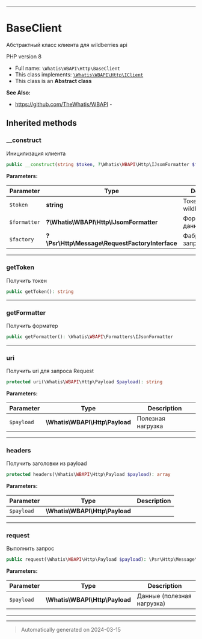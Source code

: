 ***

# BaseClient

Абстрактный класс клиента
для wildberries api

PHP version 8

* Full name: `\Whatis\WBAPI\Http\BaseClient`
* This class implements:
[`\Whatis\WBAPI\Http\IClient`](./IClient.md)
* This class is an **Abstract class**

**See Also:**

* https://github.com/TheWhatis/WBAPI - 






## Inherited methods


### __construct

Иницилизация клиента

```php
public __construct(string $token, ?\Whatis\WBAPI\Http\IJsomFormatter $formatter = null, ?\Psr\Http\Message\RequestFactoryInterface $factory = null): mixed
```








**Parameters:**

| Parameter | Type | Description |
|-----------|------|-------------|
| `$token` | **string** | Токен wildberries api |
| `$formatter` | **?\Whatis\WBAPI\Http\IJsomFormatter** | Форматировщик данных |
| `$factory` | **?\Psr\Http\Message\RequestFactoryInterface** | Фабрика запросов |





***

### getToken

Получить токен

```php
public getToken(): string
```












***

### getFormatter

Получить форматер

```php
public getFormatter(): \Whatis\WBAPI\Formatters\IJsonFormatter
```












***

### uri

Получить uri для запроса Request

```php
protected uri(\Whatis\WBAPI\Http\Payload $payload): string
```








**Parameters:**

| Parameter | Type | Description |
|-----------|------|-------------|
| `$payload` | **\Whatis\WBAPI\Http\Payload** | Полезная нагрузка |





***

### headers

Получить заголовки из payload

```php
protected headers(\Whatis\WBAPI\Http\Payload $payload): array
```








**Parameters:**

| Parameter | Type | Description |
|-----------|------|-------------|
| `$payload` | **\Whatis\WBAPI\Http\Payload** |  |





***

### request

Выполнить запрос

```php
public request(\Whatis\WBAPI\Http\Payload $payload): \Psr\Http\Message\ResponseInterface
```








**Parameters:**

| Parameter | Type | Description |
|-----------|------|-------------|
| `$payload` | **\Whatis\WBAPI\Http\Payload** | Данные (полезная нагрузка) |





***


***
> Automatically generated on 2024-03-15

